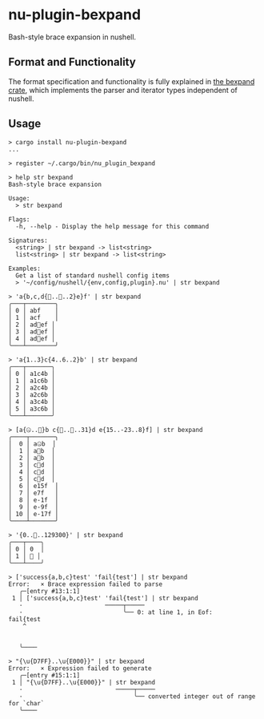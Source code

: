 # nu-plugin-bexpand

Bash-style brace expansion in nushell.

## Format and Functionality

The format specification and functionality is fully explained in [the bexpand
crate](https://github.com/Taywee/bexpand), which implements the parser and
iterator types independent of nushell.

## Usage

```nushell
> cargo install nu-plugin-bexpand
...

> register ~/.cargo/bin/nu_plugin_bexpand

> help str bexpand
Bash-style brace expansion

Usage:
  > str bexpand 

Flags:
  -h, --help - Display the help message for this command

Signatures:
  <string> | str bexpand -> list<string>
  list<string> | str bexpand -> list<string>

Examples:
  Get a list of standard nushell config items
  > '~/config/nushell/{env,config,plugin}.nu' | str bexpand

> 'a{b,c,d{🥰..🥴..2}e}f' | str bexpand
╭───┬────────╮
│ 0 │ abf    │
│ 1 │ acf    │
│ 2 │ ad🥰ef │
│ 3 │ ad🥲ef │
│ 4 │ ad🥴ef │
╰───┴────────╯
 
> 'a{1..3}c{4..6..2}b' | str bexpand
╭───┬───────╮
│ 0 │ a1c4b │
│ 1 │ a1c6b │
│ 2 │ a2c4b │
│ 3 │ a2c6b │
│ 4 │ a3c4b │
│ 5 │ a3c6b │
╰───┴───────╯

> [a{🤐..🤒}b c{🧛..🦜..31}d e{15..-23..8}f] | str bexpand
╭────┬───────╮
│  0 │ a🤐b  │
│  1 │ a🤑b  │
│  2 │ a🤒b  │
│  3 │ c🧛d  │
│  4 │ c🦼d  │
│  5 │ c🦝d  │
│  6 │ e15f  │
│  7 │ e7f   │
│  8 │ e-1f  │
│  9 │ e-9f  │
│ 10 │ e-17f │
╰────┴───────╯

> '{0..🧿..129300}' | str bexpand
╭───┬────╮
│ 0 │ 0  │
│ 1 │ 🥄 │
╰───┴────╯

> ['success{a,b,c}test' 'fail{test'] | str bexpand
Error:   × Brace expression failed to parse
   ╭─[entry #13:1:1]
 1 │ ['success{a,b,c}test' 'fail{test'] | str bexpand
   ·                       ─────┬─────
   ·                            ╰── 0: at line 1, in Eof:
fail{test
    ^


   ╰────

> "{\u{D7FF}..\u{E000}}" | str bexpand
Error:   × Expression failed to generate
   ╭─[entry #15:1:1]
 1 │ "{\u{D7FF}..\u{E000}}" | str bexpand
   ·                          ─────┬─────
   ·                               ╰── converted integer out of range for `char`
   ╰────
```
